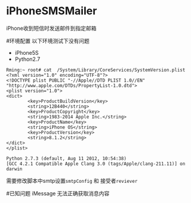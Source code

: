 # iPhoneSMSMailer
iPhone收到短信时发送邮件到指定邮箱

#环境配置
以下环境测试下没有问题

- iPhone5S 
- Python2.7

```
Rming:~ root# cat  /System/Library/CoreServices/SystemVersion.plist
<?xml version="1.0" encoding="UTF-8"?>
<!DOCTYPE plist PUBLIC "-//Apple//DTD PLIST 1.0//EN" "http://www.apple.com/DTDs/PropertyList-1.0.dtd">
<plist version="1.0">
<dict>
        <key>ProductBuildVersion</key>
        <string>12B440</string>
        <key>ProductCopyright</key>
        <string>1983-2014 Apple Inc.</string>
        <key>ProductName</key>
        <string>iPhone OS</string>
        <key>ProductVersion</key>
        <string>8.1.2</string>
</dict>
</plist>
````


```
Python 2.7.3 (default, Aug 11 2012, 10:54:38)
[GCC 4.2.1 Compatible Apple Clang 3.0 (tags/Apple/clang-211.11)] on darwin
```


需要修改脚本中smtp设置`smtpConfig` 和 接受者`reviever` 


#已知问题
iMessage 无法正确获取消息内容
